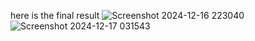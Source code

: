 here is the final result 
![Screenshot 2024-12-16 223040](https://github.com/user-attachments/assets/bb0505ec-5c43-46de-85bf-c1b5b5deba4e)
![Screenshot 2024-12-17 031543](https://github.com/user-attachments/assets/1d336687-4a23-4eb4-b9d6-3491873f87a2)
